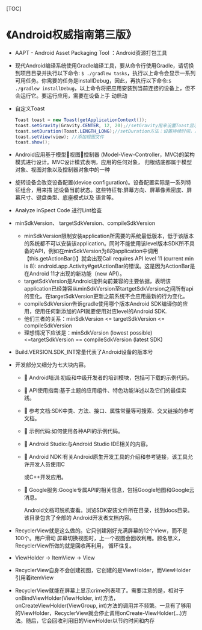[TOC]

# 《Android权威指南第三版》

- AAPT - Android Asset Packaging Tool ：Android资源打包工具
- 现代Android编译系统使用Gradle编译工具，要从命令行使用Gradle，请切换到项目目录并执行以下命令:
  `$ ./gradlew tasks`，执行以上命令会显示一系列可用任务。你需要的任务是installDebug，因此，再执行以下命令:`$ ./gradlew installDebug`，以上命令将把应用安装到当前连接的设备上，但不会运行它。要运行应用，需要在设备上手 动启动

- 自定义Toast

  ```java
  Toast toast = new Toast(getApplicationContext());
  toast.setGravity(Gravity.CENTER, 12, 20);//setGravity用来设置Toast显示的位置，相当于xml中的android:gravity或android:layout_gravity
  toast.setDuration(Toast.LENGTH_LONG);//setDuration方法：设置持续时间，以毫秒为单位。该方法是设置补间动画时间长度的主要方法
  toast.setView(view); //添加视图文件
  toast.show();
  ```

- Android应用基于模型视图控制器 (Model-View-Controller，MVC)的架构模式进行设计。MVC设计模式表明，应用的任何对象， 归根结底都属于模型对象、视图对象以及控制器对象中的一种

- 旋转设备会改变设备配置(device configuration)。设备配置实际是一系列特征组合，用来描
  述设备当前状态。这些特征有:屏幕方向、屏幕像素密度、屏幕尺寸、键盘类型、底座模式以及
  语言等。

- Analyze inSpect Code 进行Lint检查

- minSdkVersion、 targetSdkVersion、compileSdkVersion

  - minSdkVersion限制安装application所需要的系统最低版本，低于该版本的系统都不可以安装该application。同时不能使用该level版本SDK所不具备的API，例如在minSdkVersion为8的application中调用【this.getActionBar()】就会出现Call requires API level 11 (current min is 8): android.app.Activity#getActionBar的错误。这是因为ActionBar是在Android 11才出现的新功能（new API）。
  - targetSdkVersion是Android提供向前兼容的主要依据，表明该application已经兼容从minSdkVersion至tartgetSdkVersion之间所有api的变化。在targetSdkVersion更新之前系统不会应用最新的行为变化。
  - compileSdkVersion告诉gradle使用哪个版本Android SDK编译你的应用，使用任何新添加的API就要使用对应level的Android SDK.
  - 他们三者的关系：minSdkVersion <= targetSdkVersion <= compileSdkVersion
  - 理想情况下应该是：minSdkVersion (lowest possible) <=targetSdkVersion == compileSdkVersion (latest SDK)

- Build.VERSION.SDK_INT常量代表了Android设备的版本号

- 开发部分又细分为七大块内容。 

  -   Android培训:初级和中级开发者的培训模块，包括可下载的示例代码。 

  -   API使用指南:基于主题的应用组件、特色功能详述以及它们的最佳实践。 

  -   参考文档:SDK中类、方法、接口、属性常量等可搜索、交叉链接的参考文档。 

  -   示例代码:如何使用各种API的示例代码。 

  -   Android Studio:与Android Studio IDE相关的内容。 

  -   Android NDK:有关Android原生开发工具的介绍和参考链接，该工具允许开发人员使用C 

    或C++开发应用。 

  -   Google服务:Google专属API的相关信息，包括Google地图和Google云消息。 

    Android文档可脱机查看。浏览SDK安装文件所在目录，找到docs目录。该目录包含了全部的 Android开发者文档内容。 

- RecyclerView就是这么做的。它只创建刚好充满屏幕的12个View，而不是100个。用户滑动
  屏幕切换视图时，上一个视图会回收利用。顾名思义，RecyclerView所做的就是回收再利用，
  循环往复。

- ViewHolder -> ItemView -> View

- RecyclerView自身不会创建视图，它创建的是ViewHolder，而ViewHolder引用着itemView

- RecyclerView就能在屏幕上显示crime列表项了。需要注意的是，相对于onBindViewHolder(ViewHolder, int)方法，onCreateViewHolder(ViewGroup, int)方法的调用并不频繁。一旦有了够用的ViewHolder，RecyclerView就会停止调用onCreate-ViewHolder(...)方法。随后，它会回收利用旧的ViewHolder以节约时间和内存
